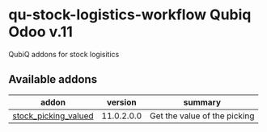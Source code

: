 # qu-stock-logistics-workflow Qubiq Odoo v.11
QubiQ addons for stock logisitics

[//]: # (addons)

Available addons
----------------
addon | version | summary
--- | --- | ---
[stock_picking_valued](stock_picking_valued/) | 11.0.2.0.0 | Get the value of the picking